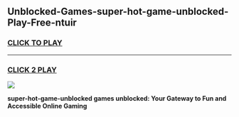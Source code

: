 
## Unblocked-Games-super-hot-game-unblocked-Play-Free-ntuir
<h3>
<a href="https://premium76.site?title=super-hot-game-unblocked&ref=15A">CLICK TO PLAY</a></h3>
<hr>

<h3>
<a href="https://premium76.site?title=super-hot-game-unblocked&ref=15A">CLICK 2 PLAY</a>
  
</h3>

<a href="https://premium76.site?title=super-hot-game-unblocked&ref=15A"><img src="https://clearcache.store/games.png"></a>


**super-hot-game-unblocked games unblocked: Your Gateway to Fun and Accessible Online Gaming**
